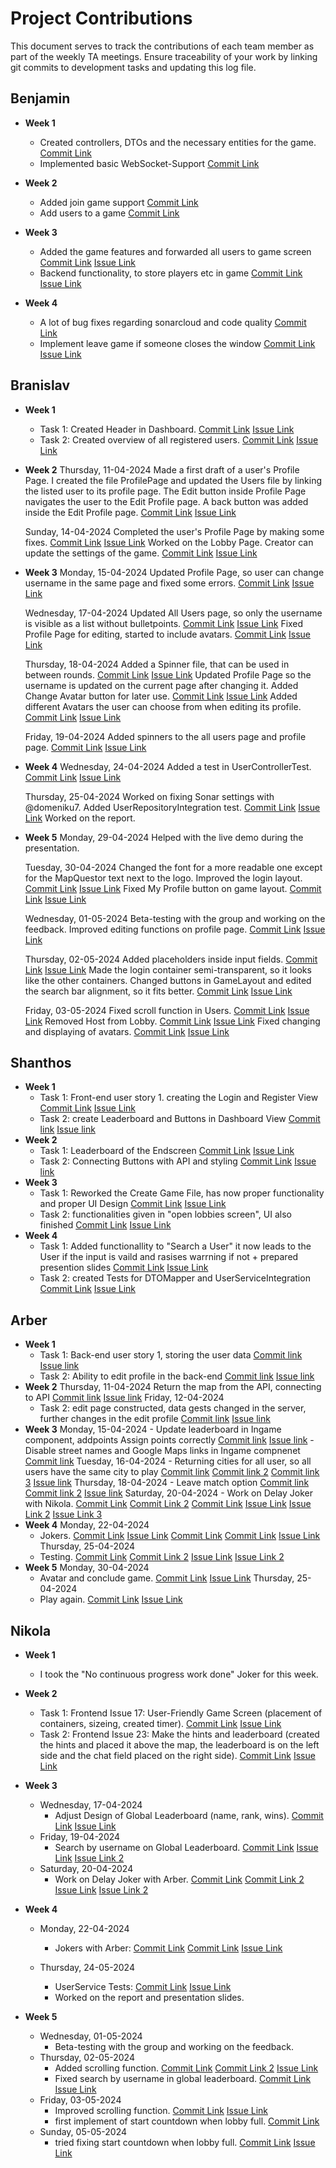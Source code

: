 # Project Contributions

This document serves to track the contributions of each team member as part of the weekly TA meetings. Ensure traceability of your work by linking git commits to development tasks and updating this log file.

## Benjamin

- **Week 1**
    - Created controllers, DTOs and the necessary entities for the game. [Commit Link](https://github.com/sopra-fs24-group-40/mapquestor-server/commit/293195330daf9954a50d76465f38867c1c25e5c1)
    - Implemented basic WebSocket-Support [Commit Link](https://github.com/sopra-fs24-group-40/mapquestor-server/commit/13a0eb854599018dddea12d025606a0df714d190)

- **Week 2**
    - Added join game support [Commit Link](https://github.com/sopra-fs24-group-40/mapquestor-server/commit/afc9dd7e05070a9d717fbad5bcb5b7ac01fcd22d)
    - Add users to a game [Commit Link](https://github.com/sopra-fs24-group-40/mapquestor-server/commit/afc9dd7e05070a9d717fbad5bcb5b7ac01fcd22d)

- **Week 3**
    - Added the game features and forwarded all users to game screen [Commit Link](https://github.com/sopra-fs24-group-40/mapquestor-server/commit/4a98f5da5c908f2c12140097a01211a87e3985c4) [Issue Link](https://github.com/sopra-fs24-group-40/mapquestor-server/issues/37)
    - Backend functionality, to store players etc in game [Commit Link](https://github.com/sopra-fs24-group-40/mapquestor-server/commit/afc9dd7e05070a9d717fbad5bcb5b7ac01fcd22d) [Issue Link](https://github.com/sopra-fs24-group-40/mapquestor-server/issues/35)

- **Week 4**
    - A lot of bug fixes regarding sonarcloud and code quality [Commit Link](https://github.com/sopra-fs24-group-40/mapquestor-server/commit/30304783c480839c862f21d2c0432f3fab9fec31)
    - Implement leave game if someone closes the window [Commit Link](https://github.com/sopra-fs24-group-40/mapquestor-server/commit/304aee0b478611c109371751c914cd236a171809) [Issue Link](https://github.com/sopra-fs24-group-40/mapquestor-client/issues/36)


## Branislav

- **Week 1**
    - Task 1: Created Header in Dashboard. [Commit Link](https://github.com/sopra-fs24-group-40/mapquestor-client/commit/29d232526275e5bcc4d177714ccd9a46a57e0f85) [Issue Link](https://github.com/orgs/sopra-fs24-group-40/projects/3/views/1?pane=issue&itemId=59121340)
    - Task 2: Created overview of all registered users. [Commit Link](https://github.com/sopra-fs24-group-40/mapquestor-client/commit/23586624fc17275ac8ce99bf212010ca3aafcc21) [Issue Link](https://github.com/orgs/sopra-fs24-group-40/projects/3/views/1?pane=issue&itemId=59124176)

- **Week 2**
    Thursday, 11-04-2024
        Made a first draft of a user's Profile Page. I created the file ProfilePage and updated the Users file by linking the listed user to its profile page. The Edit button inside Profile Page navigates the user to the Edit Profile page. A back button was added inside the Edit Profile page. [Commit Link](https://github.com/sopra-fs24-group-40/mapquestor-client/commit/fae7a7081e53f93cef5314bc1de9047dbb353b84) [Issue Link](https://github.com/orgs/sopra-fs24-group-40/projects/3?pane=issue&itemId=56785120)

    Sunday, 14-04-2024
        Completed the user's Profile Page by making some fixes. [Commit Link](https://github.com/sopra-fs24-group-40/mapquestor-client/commit/a17f1fe4aecb6b81d581692cc6b1e1d94d3e9a40) [Issue Link](https://github.com/orgs/sopra-fs24-group-40/projects/3?pane=issue&itemId=56785120)
        Worked on the Lobby Page. Creator can update the settings of the game. [Commit Link](https://github.com/sopra-fs24-group-40/mapquestor-client/commit/dc4da74dba46c5127928abccca4684708189f69d) [Issue Link](https://github.com/orgs/sopra-fs24-group-40/projects/3?pane=issue&itemId=56785115)

- **Week 3**
    Monday, 15-04-2024
        Updated Profile Page, so user can change username in the same page and fixed some errors. [Commit Link](https://github.com/sopra-fs24-group-40/mapquestor-client/commit/5b8d6bcf99f5b12e10363fc0a14084650b75eaa2) [Issue Link](https://github.com/orgs/sopra-fs24-group-40/projects/3?pane=issue&itemId=56785120)

    Wednesday, 17-04-2024
        Updated All Users page, so only the username is visible as a list without bulletpoints. [Commit Link](https://github.com/sopra-fs24-group-40/mapquestor-client/commit/b8079a01ba940480ffdcd310e946cbc8ab6e7154) [Issue Link](https://github.com/orgs/sopra-fs24-group-40/projects/3/views/1?pane=issue&itemId=59124176)
        Fixed Profile Page for editing, started to include avatars. [Commit Link](https://github.com/sopra-fs24-group-40/mapquestor-client/commit/b8079a01ba940480ffdcd310e946cbc8ab6e7154) [Issue Link](https://github.com/orgs/sopra-fs24-group-40/projects/3?pane=issue&itemId=56785120)

    Thursday, 18-04-2024
        Added a Spinner file, that can be used in between rounds. [Commit Link](https://github.com/sopra-fs24-group-40/mapquestor-client/commit/55b0c04c435baa88e44ec9c98e8696afda111781) [Issue Link](https://github.com/orgs/sopra-fs24-group-40/projects/3?pane=issue&itemId=60228743)
        Updated Profile Page so the username is updated on the current page after changing it. Added Change Avatar button for later use. [Commit Link](https://github.com/sopra-fs24-group-40/mapquestor-client/commit/55b0c04c435baa88e44ec9c98e8696afda111781) [Issue Link](https://github.com/orgs/sopra-fs24-group-40/projects/3?pane=issue&itemId=56785120)
        Added different Avatars the user can choose from when editing its profile. [Commit Link](https://github.com/sopra-fs24-group-40/mapquestor-client/commit/fb62c0d8433bfe9d0a042bb79f0135a22643eb6d) [Issue Link](https://github.com/orgs/sopra-fs24-group-40/projects/3?pane=issue&itemId=56785120)

    Friday, 19-04-2024
        Added spinners to the all users page and profile page. [Commit Link](https://github.com/sopra-fs24-group-40/mapquestor-client/commit/a8938534cfbe0a5d6c13a6e3c1a2a2a9628353cc) [Issue Link](https://github.com/orgs/sopra-fs24-group-40/projects/3?pane=issue&itemId=60228743)

- **Week 4**
    Wednesday, 24-04-2024
        Added a test in UserControllerTest. [Commit Link](https://github.com/sopra-fs24-group-40/mapquestor-server/commit/0423ed4873bb278365f831009ed31a569891c787) [Issue Link](https://github.com/orgs/sopra-fs24-group-40/projects/3?pane=issue&itemId=60858580)

    Thursday, 25-04-2024
        Worked on fixing Sonar settings with @domeniku7.
        Added UserRepositoryIntegration test. [Commit Link](https://github.com/sopra-fs24-group-40/mapquestor-server/commit/175094f700e4c5b3996819fc7e360b17537b1725) [Issue Link](https://github.com/orgs/sopra-fs24-group-40/projects/3?pane=issue&itemId=60960948)
        Worked on the report.

- **Week 5**
    Monday, 29-04-2024
        Helped with the live demo during the presentation.

    Tuesday, 30-04-2024
        Changed the font for a more readable one except for the MapQuestor text next to the logo. Improved the login layout. [Commit Link](https://github.com/sopra-fs24-group-40/mapquestor-client/commit/7b31db5242d68e2da80671d5496b3eacb479a028) [Issue Link](https://github.com/orgs/sopra-fs24-group-40/projects/3?pane=issue&itemId=61428359)
        Fixed My Profile button on game layout. [Commit Link](https://github.com/sopra-fs24-group-40/mapquestor-client/commit/664596e3fa6d232e72cd95ef0bc085eeb231d25e) [Issue Link](https://github.com/orgs/sopra-fs24-group-40/projects/3?pane=issue&itemId=61428359)

    Wednesday, 01-05-2024
        Beta-testing with the group and working on the feedback.
        Improved editing functions on profile page. [Commit Link](https://github.com/sopra-fs24-group-40/mapquestor-client/commit/eff3523a03045800068badf283d65e744094789a) [Issue Link](https://github.com/orgs/sopra-fs24-group-40/projects/3?pane=issue&itemId=61428359)

    Thursday, 02-05-2024
        Added placeholders inside input fields. [Commit Link](https://github.com/sopra-fs24-group-40/mapquestor-client/commit/59ef9c87f56fd301c46d1c57c14f0099b2bf4f68) [Issue Link](https://github.com/orgs/sopra-fs24-group-40/projects/3?pane=issue&itemId=61428359)
        Made the login container semi-transparent, so it looks like the other containers. Changed buttons in GameLayout and edited the search bar alignment, so it fits better. [Commit Link](https://github.com/sopra-fs24-group-40/mapquestor-client/commit/0bc60d6730c079c28245936d1382bd22a1ce4a2d) [Issue Link](https://github.com/orgs/sopra-fs24-group-40/projects/3?pane=issue&itemId=61428359)

    Friday, 03-05-2024
        Fixed scroll function in Users. [Commit Link](https://github.com/sopra-fs24-group-40/mapquestor-client/commit/b22a6eb6182e06c445234ce951baae7e51c8db3e) [Issue Link](https://github.com/orgs/sopra-fs24-group-40/projects/3/views/1?pane=issue&itemId=61428359)
        Removed Host from Lobby. [Commit Link](https://github.com/sopra-fs24-group-40/mapquestor-client/commit/b22a6eb6182e06c445234ce951baae7e51c8db3e) [Issue Link](https://github.com/orgs/sopra-fs24-group-40/projects/3/views/1?pane=issue&itemId=61709419)
        Fixed changing and displaying of avatars. [Commit Link](https://github.com/sopra-fs24-group-40/mapquestor-client/commit/5eea1d2a86fb3836c98c71aa658ab11005d93b7c) [Issue Link](https://github.com/orgs/sopra-fs24-group-40/projects/3/views/1?pane=issue&itemId=61709419)

## Shanthos

- **Week 1**
    - Task 1: Front-end user story 1. creating the Login and Register View [Commit Link](https://github.com/sopra-fs24-group-40/mapquestor-client/commit/90be600c8b40ad22a79af4c6cff8fa50b1dbedc0) [Issue Link](https://github.com/orgs/sopra-fs24-group-40/projects/3/views/1?pane=issue&itemId=57179279)
    - Task 2: create Leaderboard and Buttons in Dashboard View [Commit link](https://github.com/sopra-fs24-group-40/mapquestor-client/commit/e12537cf4b7775f6a40a0d1668f6d294fde6c456) [Issue link](https://github.com/orgs/sopra-fs24-group-40/projects/3/views/1?pane=issue&itemId=59121339)
- **Week 2**
    - Task 1: Leaderboard of the Endscreen [Commit Link](https://github.com/sopra-fs24-group-40/mapquestor-client/commit/e25bece91020c84de23af92edf91cf8965cac320) [Issue Link](https://github.com/orgs/sopra-fs24-group-40/projects/3?pane=issue&itemId=56786647)
    - Task 2: Connecting Buttons with API and styling [Commit Link](https://github.com/sopra-fs24-group-40/mapquestor-client/commit/e25bece91020c84de23af92edf91cf8965cac320) [Issue link](https://github.com/orgs/sopra-fs24-group-40/projects/3/views/1?pane=issue&itemId=56786646)    
- **Week 3**
    - Task 1: Reworked the Create Game File, has now proper functionality and proper UI Design [Commit Link](https://github.com/sopra-fs24-group-40/mapquestor-client/commit/05412db436f34632129a1b2a18c12f5f6f4d893f) [Issue Link](https://github.com/orgs/sopra-fs24-group-40/projects/3?pane=issue&itemId=56785116)
    - Task 2: functionalities given in "open lobbies screen", UI also finished [Commit Link](https://github.com/sopra-fs24-group-40/mapquestor-client/commit/9a0434bca4e6610e1d7faca7f126d9af22903732) [Issue Link](https://github.com/orgs/sopra-fs24-group-40/projects/3/views/1?pane=issue&itemId=60085103)
- **Week 4**
    - Task 1: Added functionallity to "Search a User" it now leads to the User if the input is vaild and rasises warrning if not + prepared presention slides [Commit Link](https://github.com/sopra-fs24-group-40/mapquestor-client/commit/005e02c65b9182d86a9efbdc98c7718dcb512389) [Issue Link](https://github.com/orgs/sopra-fs24-group-40/projects/3/views/1?pane=issue&itemId=59121340)
    - Task 2: created Tests for DTOMapper and UserServiceIntegration [Commit Link](https://github.com/sopra-fs24-group-40/mapquestor-server/commit/e7e57515e5232a6f64caa93fa13a1ae99b61a591) [Issue Link](https://github.com/orgs/sopra-fs24-group-40/projects/3/views/1?pane=issue&itemId=60867714)     
  
## Arber

- **Week 1**
    - Task 1: Back-end user story 1, storing the user data [Commit link](https://github.com/sopra-fs24-group-40/mapquestor-server/commit/f05e66fdd36212bbf7a3d96625bc9874c47859f3) [Issue link](https://github.com/orgs/sopra-fs24-group-40/projects/3/views/1?pane=issue&itemId=57179570)
    - Task 2: Ability to edit profile in the back-end [Commit link](https://github.com/sopra-fs24-group-40/mapquestor-server/commit/f05e66fdd36212bbf7a3d96625bc9874c47859f3) [Issue link](https://github.com/orgs/sopra-fs24-group-40/projects/3/views/1?pane=issue&itemId=56785118)
- **Week 2**
  Thursday, 11-04-2024
      Return the map from the API, connecting to API [Commit link](https://github.com/sopra-fs24-group-40/mapquestor-client/commit/0ec6be1613bee310ac3af9739d0136b379d1287e) [Issue link](https://github.com/orgs/sopra-fs24-group-40/projects/3?pane=issue&itemId=56784172)
  Friday, 12-04-2024
    -  Task 2: edit page constructed, data gests changed in the server, further changes in the edit profile [Commit link](https://github.com/sopra-fs24-group-40/mapquestor-client/commit/65e9ac05818c3fa048b04baf596ca4a139700b80) [Issue link](https://github.com/orgs/sopra-fs24-group-40/projects/3?pane=issue&itemId=56785117)
- **Week 3**
  Monday, 15-04-2024
      - Update leaderboard in Ingame component, addpoints Assign points correctly [Commit link](https://github.com/sopra-fs24-group-40/mapquestor-client/commit/f08cb49753029ded66844cb7642c67a9ba7cf77a) [Issue link](https://github.com/sopra-fs24-group-40/mapquestor-client/issues/30)
      - Disable street names and Google Maps links in Ingame compnenet [Commit link](https://github.com/sopra-fs24-group-40/mapquestor-client/commit/e134ed038591a996c66004ffbdb31c4dd3410147)
  Tuesday, 16-04-2024
      - Returning cities for all user, so all users have the same city to play [Commit link](https://github.com/sopra-fs24-group-40/mapquestor-server/commit/7cf98e80c47e233c3b5d0f39a2e45c93f5ea3100) [Commit link 2](https://github.com/sopra-fs24-group-40/mapquestor-server/commit/b6480c879713a36a4a580dee4757118136b9a358) [Commit link 3](https://github.com/sopra-fs24-group-40/mapquestor-server/commit/5ebffa855b0ea901199c5099e466d4a7ded50585) [Issue link](https://github.com/orgs/sopra-fs24-group-40/projects/3/views/1?pane=issue&itemId=60422940)
  Thursday, 18-04-2024
      - Leave match option [Commit link](https://github.com/sopra-fs24-group-40/mapquestor-server/commit/5a34baa45f48fddab17f7cd5519695ab22d993d7) [Commit link 2](https://github.com/sopra-fs24-group-40/mapquestor-server/commit/15aeb32872597cd00c525b6845645ff2512af062) [Issue link](https://github.com/orgs/sopra-fs24-group-40/projects/3/views/1?pane=issue&itemId=60422897)
  Saturday, 20-04-2024
      - Work on Delay Joker with Nikola. [Commit Link](https://github.com/sopra-fs24-group-40/mapquestor-client/commit/ef8d9b2bf0ea03cc8650e2cb7037348b72623e9c) [Commit Link 2](https://github.com/sopra-fs24-group-40/mapquestor-client/commit/009fc087c2867a10605a80eaf7ca6aa18334a245) [Commit Link](https://github.com/sopra-fs24-group-40/mapquestor-server/commit/8822d30becc9a9c223d5f533376115d8fa29844a) [Issue Link](https://github.com/sopra-fs24-group-40/mapquestor-server/issues/74) [Issue Link 2](https://github.com/sopra-fs24-group-40/mapquestor-server/issues/73) [Issue Link 3](https://github.com/sopra-fs24-group-40/mapquestor-server/issues/76)
- **Week 4**
  Monday, 22-04-2024
  - Jokers. [Commit Link](https://github.com/sopra-fs24-group-40/mapquestor-server/commit/1086b82da0dd3ab8f039730cb31f32b1975de9a9) [Issue Link](https://github.com/sopra-fs24-group-40/mapquestor-server/issues/46) [Commit Link](https://github.com/sopra-fs24-group-40/mapquestor-client/commit/ef8d9b2bf0ea03cc8650e2cb7037348b72623e9c) [Commit Link](https://github.com/sopra-fs24-group-40/mapquestor-client/commit/009fc087c2867a10605a80eaf7ca6aa18334a245) [Issue Link](https://github.com/sopra-fs24-group-40/mapquestor-client/issues/18)
  Thursday, 25-04-2024
  - Testing. [Commit Link](https://github.com/sopra-fs24-group-40/mapquestor-server/commit/fdbcc8ad31f685e9cb7f0228b96d75ce8dc9eccf) [Commit Link 2](https://github.com/sopra-fs24-group-40/mapquestor-server/commit/37d79336b38ce85190e5a0caeb534f7370457ae8) [Issue Link](https://github.com/orgs/sopra-fs24-group-40/projects/3/views/1?pane=issue&itemId=56784169) [Issue Link 2](https://github.com/orgs/sopra-fs24-group-40/projects/3/views/1?pane=issue&itemId=56784168)
- **Week 5**
  Monday, 30-04-2024
  - Avatar and conclude game. [Commit Link](https://github.com/sopra-fs24-group-40/mapquestor-server/commit/4792948eed55d1a6d02df46b4e3d1c8a8a7c7ddd) [Issue Link](https://github.com/orgs/sopra-fs24-group-40/projects/3/views/1?pane=issue&itemId=56784167)
  Thursday, 25-04-2024
  - Play again. [Commit Link](https://github.com/sopra-fs24-group-40/mapquestor-server/commit/61268f3adc34e8dcd9024f5d6e0285b0e49a1df3)  [Issue Link](https://github.com/orgs/sopra-fs24-group-40/projects/3/views/1?pane=issue&itemId=56784166) 
## Nikola

- **Week 1**
    - I took the "No continuous progress work done" Joker for this week.

- **Week 2**
    - Task 1: Frontend Issue 17: User-Friendly Game Screen (placement of containers, sizeing, created timer). [Commit Link](https://github.com/sopra-fs24-group-40/mapquestor-client/commit/8bf9537417ac215056ff2b3f41fb4d483e99593e) [Issue Link](https://github.com/orgs/sopra-fs24-group-40/projects/3/views/1?pane=issue&itemId=56784177)
    - Task 2: Frontend Issue 23: Make the hints and leaderboard (created the hints and placed it above the map, the leaderboard is on the left side and the chat field placed on the right side). [Commit Link](https://github.com/sopra-fs24-group-40/mapquestor-client/commit/8bf9537417ac215056ff2b3f41fb4d483e99593e) [Issue Link](https://github.com/orgs/sopra-fs24-group-40/projects/3/views/1?pane=issue&itemId=56784173)

- **Week 3**
  - Wednesday, 17-04-2024
      - Adjust Design of Global Leaderboard (name, rank, wins). [Commit Link](https://github.com/sopra-fs24-group-40/mapquestor-client/commit/81204ea505f5c42f84bfb92a52810b7b679bd615) [Issue Link](https://github.com/orgs/sopra-fs24-group-40/projects/3/views/1?pane=issue&itemId=56784161)
  - Friday, 19-04-2024
      - Search by username on Global Leaderboard. [Commit Link](https://github.com/sopra-fs24-group-40/mapquestor-client/commit/f48ad99b12dd343bc00c14125fe8b2fa3baefe9a) [Issue Link](https://github.com/orgs/sopra-fs24-group-40/projects/3/views/1?pane=issue&itemId=56784158) [Issue Link 2](https://github.com/orgs/sopra-fs24-group-40/projects/3/views/1?pane=issue&itemId=56784157)
  - Saturday, 20-04-2024
      - Work on Delay Joker with Arber. [Commit Link](https://github.com/sopra-fs24-group-40/mapquestor-client/commit/ef8d9b2bf0ea03cc8650e2cb7037348b72623e9c) [Commit Link 2](https://github.com/sopra-fs24-group-40/mapquestor-client/commit/009fc087c2867a10605a80eaf7ca6aa18334a245) [Issue Link](https://github.com/orgs/sopra-fs24-group-40/projects/3/views/1?pane=issue&itemId=56784169) [Issue Link 2](https://github.com/orgs/sopra-fs24-group-40/projects/3/views/1?pane=issue&itemId=56784168)

- **Week 4**
  - Monday, 22-04-2024
      - Jokers with Arber: [Commit Link](https://github.com/sopra-fs24-group-40/mapquestor-client/commit/ef8d9b2bf0ea03cc8650e2cb7037348b72623e9c) [Commit Link](https://github.com/sopra-fs24-group-40/mapquestor-client/commit/009fc087c2867a10605a80eaf7ca6aa18334a245) [Issue Link](https://github.com/sopra-fs24-group-40/mapquestor-client/issues/18)

  - Thursday, 24-05-2024
      - UserService Tests: [Commit Link](https://github.com/sopra-fs24-group-40/mapquestor-server/commit/29bedfa45db6344b7632fd2faed732f23e98bc21) [Issue Link](https://github.com/orgs/sopra-fs24-group-40/projects/3/views/1?pane=issue&itemId=60865791)
      - Worked on the report and presentation slides.

- **Week 5**
  - Wednesday, 01-05-2024
      - Beta-testing with the group and working on the feedback.
  - Thursday, 02-05-2024
      - Added scrolling function. [Commit Link](https://github.com/sopra-fs24-group-40/mapquestor-client/commit/ea5def639f5942bb3c08c6bfa5346684c1810c81) [Commit Link 2](https://github.com/sopra-fs24-group-40/mapquestor-client/commit/a7e4bd288c1182792123f3192e5f2f83bc86048b) [Issue Link](https://github.com/orgs/sopra-fs24-group-40/projects/3?pane=issue&itemId=61709419)
      - Fixed search by username in global leaderboard. [Commit Link](https://github.com/sopra-fs24-group-40/mapquestor-client/commit/502d846c3a7c0ca1f1ba93809c644caf0d1b38ad) [Issue Link](https://github.com/orgs/sopra-fs24-group-40/projects/3/views/1?pane=issue&itemId=56784158)
  - Friday, 03-05-2024
      - Improved scrolling function. [Commit Link](https://github.com/sopra-fs24-group-40/mapquestor-client/commit/fb82e7f14fb20404ad88d2e6afbb31c5db9e69ec) [Issue Link](https://github.com/orgs/sopra-fs24-group-40/projects/3/views/1?pane=issue&itemId=61709419)
      - first implement of start countdown when lobby full. [Commit Link](https://github.com/sopra-fs24-group-40/mapquestor-client/commit/b5436f1bd2ee72cbb35eed87b01299c64f74ab57)
  - Sunday, 05-05-2024
      - tried fixing start countdown when lobby full. [Commit Link](https://github.com/sopra-fs24-group-40/mapquestor-client/commit/049618f7d0b92183d3f20a17d6127395c8b9779e) [Issue Link](https://github.com/orgs/sopra-fs24-group-40/projects/3/views/1?pane=issue&itemId=61428359)
